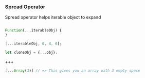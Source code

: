### Spread Operator
Spread operator helps iterable object to expand 

```js

Function(...iterableObj) {
}

[...iterableObj, 0, 4, 6];

let cloneObj = {...obj};
```

+++
```js
[...Array(3)] // => This gives you an array with 3 empty space
```
